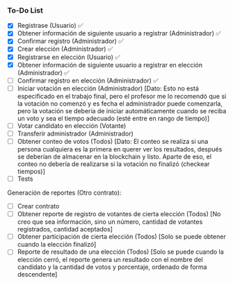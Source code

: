 ### To-Do List

- [x] Registrase (Usuario) :white_check_mark: 
- [x] Obtener información de siguiente usuario a registrar (Administrador) :white_check_mark: 
- [x] Confirmar registro (Administrador) :white_check_mark: 
- [x] Crear elección (Administrador) :white_check_mark: 
- [x] Registrarse en elección (Usuario) :white_check_mark: 
- [x] Obtener información de siguiente usuario a registrar en elección (Administrador) :white_check_mark: 
- [ ] Confirmar registro en elección (Administrador) :white_check_mark: 
- [ ] Iniciar votación en elección (Administrador) [Dato: Esto no está especificado en el trabajo final, pero el profesor me lo recomendó que si la votación no comenzó y es fecha el administrador puede comenzarla, pero la votación se debería de iniciar automáticamente cuando se reciba un voto y sea el tiempo adecuado (esté entre en rango de tiempo)]
- [ ] Votar candidato en elección (Votante)
- [ ] Transferir administrador (Administrador)
- [ ] Obtener conteo de votos (Todos) [Dato: El conteo se realiza si una persona cualquiera es la primera en querer ver los resultados, después se deberían de almacenar en la blockchain y listo. Aparte de eso, el conteo no debería de realizarse si la votación no finalizó (checkear tiempos)]
- [ ] Tests

Generación de reportes (Otro contrato):
- [ ] Crear contrato
- [ ] Obtener reporte de registro de votantes de cierta elección (Todos) [No creo que sea información, sino un número, cantidad de votantes registrados, cantidad aceptados]
- [ ] Obtener participación de cierta elección (Todos) [Solo se puede obtener cuando la elección finalizó]
- [ ] Reporte de resultado de una elección (Todos) [Solo se puede cuando la elección cerró, el reporte genera un resultado con el nombre del candidato y la cantidad de votos y porcentaje, ordenado de forma descendente]
